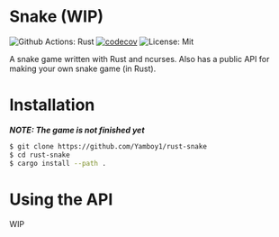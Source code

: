 # Snake (WIP)

![Github Actions: Rust](https://github.com/Yamboy1/rust-snake/workflows/Rust/badge.svg) [![codecov](https://codecov.io/gh/Yamboy1/rust-snake/branch/master/graph/badge.svg)](https://codecov.io/gh/Yamboy1/rust-snake) ![License: Mit](https://img.shields.io/github/license/Yamboy1/rust-snake)

A snake game written with Rust and ncurses. Also has a public API for making your own snake game (in Rust).

# Installation

***NOTE: The game is not finished yet***
```bash
$ git clone https://github.com/Yamboy1/rust-snake
$ cd rust-snake
$ cargo install --path .
```

# Using the API

WIP
